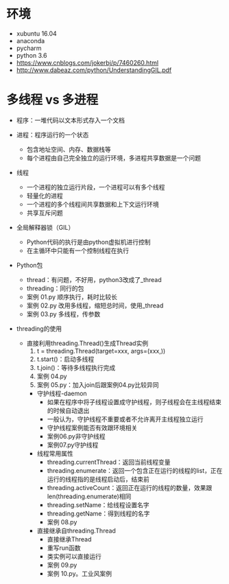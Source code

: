 # 环境
- xubuntu 16.04
- anaconda
- pycharm
- python 3.6
- https://www.cnblogs.com/jokerbj/p/7460260.html
- http://www.dabeaz.com/python/UnderstandingGIL.pdf

# 多线程 vs 多进程
- 程序：一堆代码以文本形式存入一个文档
- 进程：程序运行的一个状态
    - 包含地址空间、内存、数据栈等
    - 每个进程由自己完全独立的运行环境，多进程共享数据是一个问题
- 线程
    - 一个进程的独立运行片段，一个进程可以有多个线程
    - 轻量化的进程
    - 一个进程的多个线程间共享数据和上下文运行环境
    - 共享互斥问题
- 全局解释器锁（GIL）
    - Python代码的执行是由python虚拟机进行控制
    - 在主循环中只能有一个控制线程在执行
    
- Python包
    - thread：有问题，不好用，python3改成了_thread
    - threading：同行的包
    - 案例 01.py 顺序执行，耗时比较长
    - 案例 02.py 改用多线程，缩短总时间，使用_thread
    - 案例 03.py 多线程，传参数
    
- threading的使用
    - 直接利用threading.Thread()生成Thread实例
        1. t = threading.Thread(target=xxx, args=(xxx,))
        2. t.start()：启动多线程
        3. t.join()：等待多线程执行完成
        4. 案例 04.py
        5. 案例 05.py：加入join后跟案例04.py比较异同
        - 守护线程-daemon
            - 如果在程序中将子线程设置成守护线程，则子线程会在主线程结束的时候自动退出
            - 一般认为，守护线程不重要或者不允许离开主线程独立运行
            - 守护线程案例能否有效跟环境相关
            - 案例06.py非守护线程
            - 案例07.py守护线程
        - 线程常用属性
            - threading.currentThread：返回当前线程变量
            - threading.enumerate：返回一个包含正在运行的线程的list，正在运行的线程指的是线程启动后，结束前
            - threading.activeCount：返回正在运行的线程的数量，效果跟len(threading.enumerate)相同
            - threading.setName：给线程设置名字
            - threading.getName：得到线程的名字
            - 案例 08.py
        - 直接继承自threading.Thread
            - 直接继承Thread
            - 重写run函数
            - 类实例可以直接运行
            - 案例 09.py
            - 案例 10.py。工业风案例
